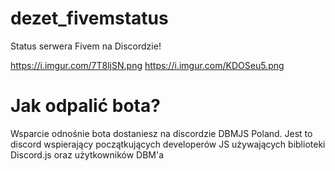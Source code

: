 # dezet_fivemstatus
Status serwera Fivem na Discordzie!


https://i.imgur.com/7T8ljSN.png
https://i.imgur.com/KDOSeu5.png



# Jak odpalić bota?
Wsparcie odnośnie bota dostaniesz na discordzie DBMJS Poland. 
Jest to discord wspierający początkujących developerów JS używających biblioteki Discord.js oraz użytkowników DBM'a
